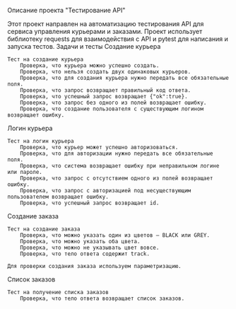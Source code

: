 Описание проекта "Тестирование API"

Этот проект направлен на автоматизацию тестирования API для сервиса управления курьерами и заказами. 
Проект использует библиотеку requests для взаимодействия с API и pytest для написания и запуска тестов.
Задачи и тесты
Создание курьера

    Тест на создание курьера
        Проверка, что курьера можно успешно создать.
        Проверка, что нельзя создать двух одинаковых курьеров.
        Проверка, что для создания курьера нужно передать все обязательные поля.
        Проверка, что запрос возвращает правильный код ответа.
        Проверка, что успешный запрос возвращает {"ok":true}.
        Проверка, что запрос без одного из полей возвращает ошибку.
        Проверка, что создание пользователя с существующим логином возвращает ошибку.

Логин курьера

    Тест на логин курьера
        Проверка, что курьер может успешно авторизоваться.
        Проверка, что для авторизации нужно передать все обязательные поля.
        Проверка, что система возвращает ошибку при неправильном логине или пароле.
        Проверка, что запрос с отсутствием одного из полей возвращает ошибку.
        Проверка, что запрос с авторизацией под несуществующим пользователем возвращает ошибку.
        Проверка, что успешный запрос возвращает id.

Создание заказа

    Тест на создание заказа
        Проверка, что можно указать один из цветов — BLACK или GREY.
        Проверка, что можно указать оба цвета.
        Проверка, что можно не указывать цвет вовсе.
        Проверка, что тело ответа содержит track.

    Для проверки создания заказа используем параметризацию.

Список заказов

    Тест на получение списка заказов
        Проверка, что тело ответа возвращает список заказов.